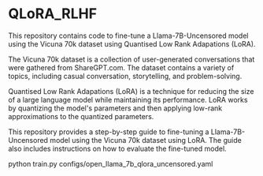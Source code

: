 # QLoRA_RLHF

This repository contains code to fine-tune a Llama-7B-Uncensored model using the Vicuna 70k dataset using Quantised Low Rank Adapations (LoRA).

The Vicuna 70k dataset is a collection of user-generated conversations that were gathered from ShareGPT.com. The dataset contains a variety of topics, including casual conversation, storytelling, and problem-solving.

Quantised Low Rank Adapations (LoRA) is a technique for reducing the size of a large language model while maintaining its performance. LoRA works by quantizing the model's parameters and then applying low-rank approximations to the quantized parameters.

This repository provides a step-by-step guide to fine-tuning a Llama-7B-Uncensored model using the Vicuna 70k dataset using LoRA. The guide also includes instructions on how to evaluate the fine-tuned model.



python train.py configs/open_llama_7b_qlora_uncensored.yaml
